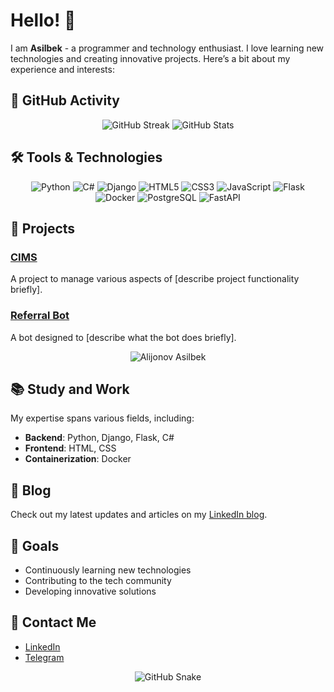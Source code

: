 # Hello! 👋

I am **Asilbek** - a programmer and technology enthusiast. I love learning new technologies and creating innovative projects. Here’s a bit about my experience and interests:





 ## 🚀 GitHub Activity

<p align="center">
  <img src="https://github-readme-streak-stats.herokuapp.com/?user=alijonovasilbek&theme=dark&hide_border=true" alt="GitHub Streak" />
  <img src="https://github-readme-stats.vercel.app/api?username=alijonovasilbek&show_icons=true&theme=dark" alt="GitHub Stats" />

</p>

## 🛠️ Tools & Technologies
<p align="center">

  <img src="https://img.shields.io/badge/Python-%2338ACEC.svg?&style=for-the-badge&logo=python&logoColor=white" alt="Python" />
   <img src="https://img.shields.io/badge/C%23-%23239120.svg?&style=for-the-badge&logo=c-sharp&logoColor=white" alt="C#" />
  <img src="https://img.shields.io/badge/Django-%23092E20.svg?&style=for-the-badge&logo=django&logoColor=white" alt="Django" />
    <img src="https://img.shields.io/badge/HTML5-%23E34F26.svg?&style=for-the-badge&logo=html5&logoColor=white" alt="HTML5" />
  <img src="https://img.shields.io/badge/CSS3-%231572B6.svg?&style=for-the-badge&logo=css3&logoColor=white" alt="CSS3" />
  <img src="https://img.shields.io/badge/JavaScript-%23F7DF1C.svg?&style=for-the-badge&logo=javascript&logoColor=black" alt="JavaScript" />
     <img src="https://img.shields.io/badge/Flask-%23000000.svg?&style=for-the-badge&logo=flask&logoColor=white" alt="Flask" />

  <img src="https://img.shields.io/badge/Docker-%232496ED.svg?&style=for-the-badge&logo=docker&logoColor=white" alt="Docker" />
  <img src="https://img.shields.io/badge/PostgreSQL-%234F5D73.svg?&style=for-the-badge&logo=postgresql&logoColor=white" alt="PostgreSQL" />
  <img src="https://img.shields.io/badge/FastAPI-%23000000.svg?&style=for-the-badge&logo=fastapi&logoColor=white" alt="FastAPI" />
</p>

## 🚀 Projects
### [CIMS](https://github.com/alijonovasilbek/CIMS)
A project to manage various aspects of [describe project functionality briefly].

### [Referral Bot](https://github.com/alijonovasilbek/Referral-bot)
A bot designed to [describe what the bot does briefly].


<p align="center">
  <img src="https://github-profile-summary-cards.vercel.app/api/cards/profile-details?username=alijonovasilbek&theme=dark" alt="Alijonov Asilbek" />
</p>

## 📚 Study and Work
My expertise spans various fields, including:
- **Backend**: Python, Django, Flask, C#
- **Frontend**: HTML, CSS
- **Containerization**: Docker



## 📝 Blog
Check out my latest updates and articles on my [LinkedIn blog](https://www.linkedin.com/in/alijonovasilbek).

## 🎯 Goals
- Continuously learning new technologies
- Contributing to the tech community
- Developing innovative solutions

## 🔗 Contact Me
- [LinkedIn](https://www.linkedin.com/in/alijonovasilbek)
- [Telegram](https://t.me/asilbek_ax)

<p align='center'>
  <img src='https://github.com/samandareo/samandareo/blob/main/snake.svg' alt='GitHub Snake' />
</p>

